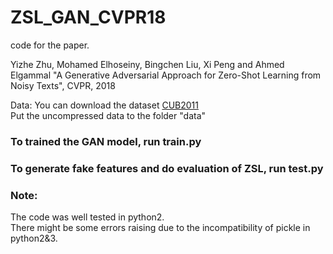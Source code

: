 # ZSL_GAN_CVPR18
code for the paper.

Yizhe Zhu, Mohamed Elhoseiny, Bingchen Liu, Xi Peng and Ahmed Elgammal
"A Generative Adversarial  Approach for Zero-Shot Learning from Noisy Texts", CVPR, 2018


Data:
You can download the dataset [CUB2011](https://drive.google.com/open?id=1WBbIzrN6YFVQLVDkwQM73M7YwFubO_pO)   
Put the uncompressed data to the folder "data"

### To trained the GAN model, run train.py
### To generate fake features and do evaluation of ZSL, run test.py 


### Note:
The code was well tested in python2.    
There might be some errors raising due to the incompatibility of pickle in python2&3.
